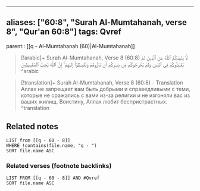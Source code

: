 
---
aliases: ["60:8", "Surah Al-Mumtahanah, verse 8", "Qur'an 60:8"]
tags: Qvref
---

parent:: [[q - Al-Mumtahanah (60)|Al-Mumtahanah]]

> [!arabic]+ Surah Al-Mumtahanah, Verse 8 (60:8)
> <span class="quran-arabic">لَّا يَنْهَىٰكُمُ ٱللَّهُ عَنِ ٱلَّذِينَ لَمْ يُقَـٰتِلُوكُمْ فِى ٱلدِّينِ وَلَمْ يُخْرِجُوكُم مِّن دِيَـٰرِكُمْ أَن تَبَرُّوهُمْ وَتُقْسِطُوٓا۟ إِلَيْهِمْ ۚ إِنَّ ٱللَّهَ يُحِبُّ ٱلْمُقْسِطِينَ</span>
^arabic

> [!translation]+ Surah Al-Mumtahanah, Verse 8 (60:8) - Translation
> Аллах не запрещает вам быть добрыми и справедливыми с теми, которые не сражались с вами из-за религии и не изгоняли вас из ваших жилищ. Воистину, Аллах любит беспристрастных.
^translation



## Related notes
```dataview
LIST from [[q - 60 - 8]]
WHERE !contains(file.name, "q - ")
SORT file.name ASC
```

### Related verses (footnote backlinks)
```dataview
LIST FROM [[q - 60 - 8]] AND #Qvref
SORT file.name ASC
```


